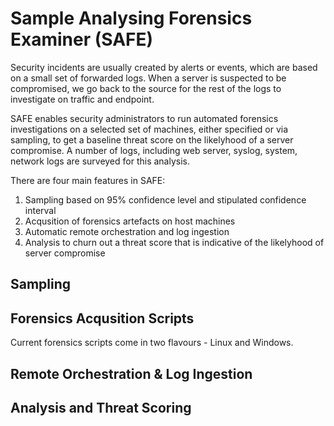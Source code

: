 # Sample Analysing Forensics Examiner (SAFE)

Security incidents are usually created by alerts or events, which are based on a small set of forwarded logs. When a server is suspected to be compromised, we go back to the source for the rest of the logs to investigate on traffic and endpoint.

SAFE enables security administrators to run automated forensics investigations on a selected set of machines, either specified or via sampling, to get a baseline threat score on the likelyhood of a server compromise. A number of logs, including web server, syslog, system, network logs are surveyed for this analysis.

There are four main features in SAFE:
 1. Sampling based on 95% confidence level and stipulated confidence interval
 2. Acqusition of forensics artefacts on host machines
 3. Automatic remote orchestration and log ingestion
 4. Analysis to churn out a threat score that is indicative of the likelyhood of server compromise


## Sampling

## Forensics Acqusition Scripts
Current forensics scripts come in two flavours - Linux and Windows.

## Remote Orchestration & Log Ingestion

## Analysis and Threat Scoring

